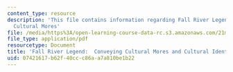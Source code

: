 ```yaml
---
content_type: resource
description: 'This file contains information regarding Fall River Legend:  Conveying
  Cultural Mores'
file: /media/https%3A/open-learning-course-data-rc.s3.amazonaws.com/21m-670-traditions-in-american-concert-dance-gender-and-autobiography-spring-2008/07421617b62f40ccc86aa7a810be1b22_MIT21M_670S08_chao_fall.pdf
file_type: application/pdf
resourcetype: Document
title: 'Fall River Legend:  Conveying Cultural Mores and Cultural Identity'
uid: 07421617-b62f-40cc-c86a-a7a810be1b22
---
```


